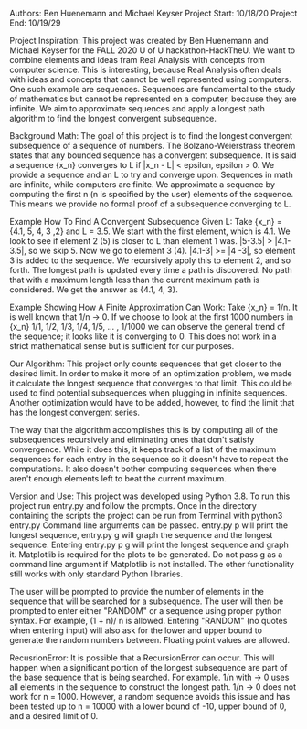 Authors: Ben Huenemann and Michael Keyser
Project Start: 10/18/20
Project End: 10/19/29


Project Inspiration:
This project was created by Ben Huenemann and Michael Keyser for the FALL 2020 U of U
hackathon-HackTheU. We want to combine elements and ideas fram Real Analysis with concepts from computer science. This is interesting, because Real Analysis often deals with ideas and concepts that cannot be well represented using computers. One such example are sequences. Sequences are fundamental to the study of mathematics but cannot be represented on a computer, because they are infinite. We aim to approximate sequences and apply a longest path algorithm to find the longest convergent subsequence.


Background Math: 
The goal of this project is to find the longest convergent subsequence
of a sequence of numbers. The Bolzano-Weierstrass theorem states that any bounded sequence
has a convergent subsequence. It is said a sequence {x_n} converges to L if 
|x_n - L| < epsilon, epsilon > 0. We provide a sequence and an L to try and converge upon. Sequences in math are infinite, while computers are finite. We approximate a sequence
by computing the first n (n is specified by the user) elements of the sequence. This means we provide no formal proof of a subsequence converging to L.


Example How To Find A Convergent Subsequence Given L:
Take {x_n} = {4.1, 5, 4, 3 ,2} and L = 3.5. We start with the first element, which is 4.1. We look to see if element 2 (5) is closer to L than element 1 was. |5-3.5| > |4.1-3.5|, so we skip 5. Now we go to element 3 (4). |4.1-3| >= |4 -3|, so element 3 is added to the sequence. We recursively apply this to element 2, and so forth. The longest path is updated every time a path is discovered. No path that with a maximum length less than the current maximum path is considered. We get the answer as {4.1, 4, 3}.


Example Showing How A Finite Approximation Can Work:
Take {x_n} = 1/n. It is well known that 1/n -> 0.
If we choose to look at the first 1000 numbers in {x_n} 1/1, 1/2, 1/3, 1/4, 1/5, ... , 1/1000 we can observe the general trend of the sequence; it looks like it is converging to 0. This does not work in a strict mathematical sense but is sufficient for our purposes.


Our Algorithm:
This project only counts sequences that get closer to the desired limit.
In order to make it more of an optimization problem, we made it calculate the longest sequence that converges to that limit. This could be used to find potential subsequences when plugging in infinite sequences. Another optimization would have to be added, however, to find the limit that has the longest convergent series.

The way that the algorithm accomplishes this is by computing all of the subsequences recursively and eliminating ones that don't satisfy convergence. While it does this, it keeps track of a list of the maximum sequences for each entry in the sequence so it doesn't have to repeat the computations. It also doesn't bother computing sequences when there aren't enough elements left to beat the current maximum.


Version and Use:
This project was developed using Python 3.8. 
To run this project run entry.py and follow the prompts. Once in the directory containing the scripts the project can be run from Terminal with 
python3 entry.py 
Command line arguments can be passed. 
entry.py p 
will print the longest sequence, 
entry.py g
will graph the sequence and the longest sequence. Entering 
entry.py p g 
will print the longest sequence and graph it. Matplotlib is required for the plots to be generated. Do not pass g as a command line argument if Matplotlib is not installed. The other functionality still works with only standard Python libraries. 

The user will be prompted to provide the number of elements in the sequence that will be searched for a subsequence. The user will then be prompted to enter either "RANDOM" or a sequence using proper python syntax. For example, (1 + n)/ n is allowed. Entering "RANDOM" (no quotes when entering input) will also ask for the lower and upper bound to generate the random numbers between. Floating point values are allowed.


RecusrionError:
It is possible that a RecursionError can occur. This will happen when a significant portion
of the longest subsequence are part of the base sequence that is being searched. For example. 1/n with -> 0 uses all elements in the sequence to construct the longest path. 1/n -> 0 does not work for n = 1000. However, a random sequence avoids this issue and has been tested up to
n = 10000 with a lower bound of -10, upper bound of 0, and a desired limit of 0. 










